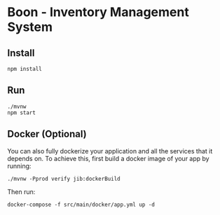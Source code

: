 # Boon - Inventory Management System

## Install

    npm install

## Run

    ./mvnw
    npm start

## Docker (Optional)

You can also fully dockerize your application and all the services that it depends on.
To achieve this, first build a docker image of your app by running:

    ./mvnw -Pprod verify jib:dockerBuild

Then run:

    docker-compose -f src/main/docker/app.yml up -d
